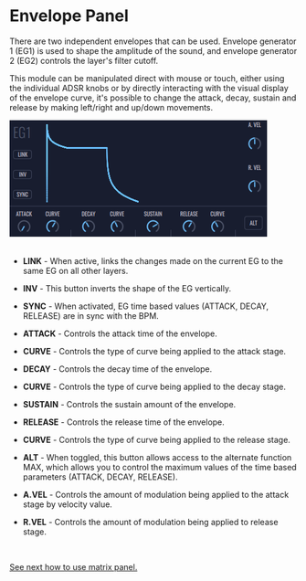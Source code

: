 # Envelope Panel

There are two independent envelopes that can be used. Envelope generator 1 (EG1) is used to shape the amplitude of the sound, and envelope generator 2 (EG2) controls the layer's filter cutoff.

This module can be manipulated direct with mouse or touch, either using the individual ADSR knobs or by directly interacting with the visual display of the envelope curve, it's possible to change the attack, decay, sustain and release by making left/right and up/down movements.

<img src="/frms/images/envelope-panel.png" style="padding: 0px; bottom-padding: 0px;"/>

<br/>
<br/>

- **LINK** - When active, links the changes made on the current EG to the same EG on all other layers.

- **INV** - This button inverts the shape of the EG vertically.

- **SYNC** - When activated, EG time based values (ATTACK, DECAY, RELEASE) are in sync with the BPM.

- **ATTACK** - Controls the attack time of the envelope.

- **CURVE** - Controls the type of curve being applied to the attack stage.

- **DECAY** - Controls the decay time of the envelope.

- **CURVE** - Controls the type of curve being applied to the decay stage.

- **SUSTAIN** - Controls the sustain amount of the envelope.

- **RELEASE** - Controls the release time of the envelope.

- **CURVE** - Controls the type of curve being applied to the release stage.

- **ALT** - When toggled, this button allows access to the alternate function MAX, which allows you to control the maximum values of the time based parameters (ATTACK, DECAY, RELEASE).

- **A.VEL** - Controls the amount of modulation being applied to the attack stage by velocity value.

- **R.VEL** - Controls the amount of modulation being applied to release stage.

<br/>

[See next how to use matrix panel.](matrix-panel)
